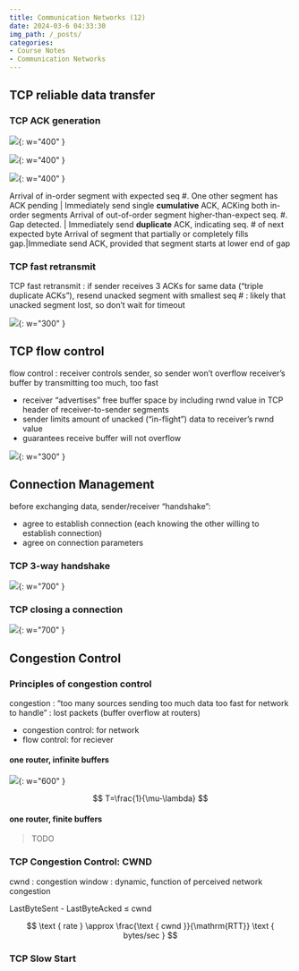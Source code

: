 ```yaml
---
title: Communication Networks (12)
date: 2024-03-6 04:33:30
img_path: /_posts/
categories:
- Course Notes
- Communication Networks
---
```


## TCP reliable data transfer

### TCP ACK generation

![](/img/post/communication-networks-11.png){: w="400" }

![](/img/post/communication-networks-11-1.png){: w="400" }

![](/img/post/communication-networks-11-2.png){: w="400" }

Arrival of in-order segment with expected seq #. One other segment has ACK pending | Immediately send single **cumulative** ACK, ACKing both in-order segments
Arrival of out-of-order segment higher-than-expect seq. #. Gap detected. | Immediately send **duplicate** ACK, indicating seq. # of next expected byte
Arrival of segment that partially or completely fills gap.|Immediate send ACK, provided that segment starts at lower end of gap
  
### TCP fast retransmit

TCP fast retransmit
: if sender receives 3 ACKs for same data (“triple duplicate ACKs”), resend unacked segment with smallest seq #
: likely that unacked segment lost, so don’t wait for timeout

![](/img/post/communication-networks-11-3.png){: w="300" }

## TCP flow control

flow control
: receiver controls sender, so sender won’t overflow receiver’s buffer by transmitting too much, too fast

- receiver “advertises” free buffer space by including rwnd value in TCP header of receiver-to-sender segments
- sender limits amount of unacked (“in-flight”) data to receiver’s rwnd value
- guarantees receive buffer will not overflow

![](/img/post/communication-networks-11-4.png){: w="300" }

## Connection Management

before exchanging data, sender/receiver “handshake”:

- agree to establish connection (each knowing the other willing to establish connection)
- agree on connection parameters

### TCP 3-way handshake

![](/img/post/communication-networks-11-5.png){: w="700" }

### TCP closing a connection

![](/img/post/communication-networks-11-6.png){: w="700" }

## Congestion Control

### Principles of congestion control

congestion
: “too many sources sending too much data too fast for network to handle”
: lost packets (buffer overflow at routers)

- congestion control: for network
- flow control: for reciever

#### one router, **infinite** buffers

![](/img/post/communication-networks-12.png){: w="600" }

$$
T=\frac{1}{\mu-\lambda}
$$

#### one router, **finite** buffers

> TODO

### TCP Congestion Control: CWND

cwnd
: congestion window
: dynamic, function of perceived network congestion

LastByteSent - LastByteAcked $\le$ cwnd

$$
\text { rate } \approx \frac{\text { cwnd }}{\mathrm{RTT}} \text { bytes/sec }
$$


### TCP Slow Start 

